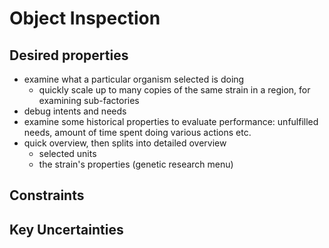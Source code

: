 # Object Inspection

## Desired properties

- examine what a particular organism selected is doing
  - quickly scale up to many copies of the same strain in a region, for examining sub-factories
- debug intents and needs
- examine some historical properties to evaluate performance: unfulfilled needs, amount of time spent doing various actions etc.
- quick overview, then splits into detailed overview
  - selected units
  - the strain's properties (genetic research menu)

## Constraints

## Key Uncertainties
